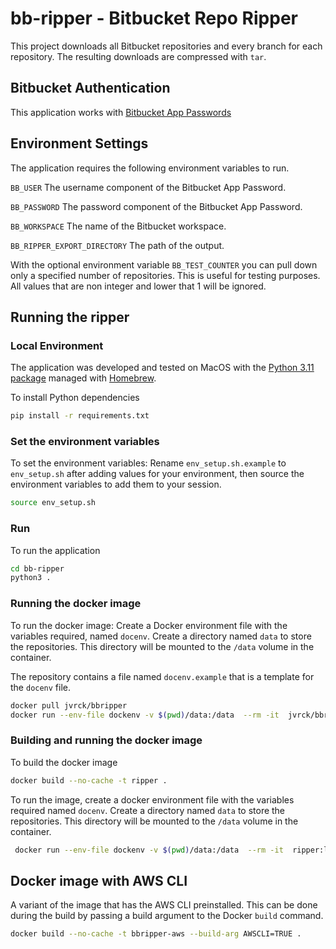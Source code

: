 # bb-ripper - Bitbucket Repo Ripper

This project downloads all Bitbucket repositories and every branch for each repository. The resulting downloads are compressed with `tar`.

## Bitbucket Authentication

This application works with [Bitbucket App Passwords](https://support.atlassian.com/bitbucket-cloud/docs/app-passwords/)

## Environment Settings

The application requires the following environment variables to run.

`BB_USER` The username component of the Bitbucket App Password.

`BB_PASSWORD` The password component of the Bitbucket App Password.

`BB_WORKSPACE` The name of the Bitbucket workspace.

`BB_RIPPER_EXPORT_DIRECTORY` The path of the output.

With the optional environment variable `BB_TEST_COUNTER` you can pull down only a specified number of repositories. This is useful for testing purposes. All values that are non integer and lower that 1 will be ignored.

## Running the ripper

### Local Environment

The application was developed and tested on MacOS with the [Python 3.11 package](https://formulae.brew.sh/formula/python@3.11) managed with [Homebrew](https://brew.sh/).

To install Python dependencies

```bash
pip install -r requirements.txt
```

### Set the environment variables

To set the environment variables: Rename `env_setup.sh.example` to `env_setup.sh` after adding values for your environment, then source the environment variables to add them to your session.

```bash
source env_setup.sh
```

### Run

To run the application

```bash
cd bb-ripper
python3 .
```

### Running the docker image

To run the docker image: Create a Docker environment file with the variables required, named `docenv`. Create a directory named `data` to store the repositories. This directory will be mounted to the `/data` volume in the container.

The repository contains a file named `docenv.example` that is a template for the `docenv` file.

```bash
docker pull jvrck/bbripper
docker run --env-file dockenv -v $(pwd)/data:/data  --rm -it  jvrck/bbripper:latest
```

### Building and running the docker image

To build the docker image

```bash
docker build --no-cache -t ripper .
```

To run the image, create a docker environment file with the variables required named `docenv`. Create a directory named `data` to store the repositories. This directory will be mounted to the `/data` volume in the container.

```bash
 docker run --env-file dockenv -v $(pwd)/data:/data  --rm -it  ripper:latest
```

## Docker image with AWS CLI

A variant of the image that has the AWS CLI preinstalled. This can be done during the build by passing a build argument to the Docker `build` command.

```bash
docker build --no-cache -t bbripper-aws --build-arg AWSCLI=TRUE .
```

